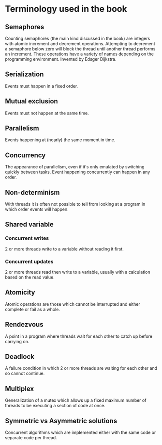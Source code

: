 # Terminology used in the book

## Semaphores
Counting semaphores (the main kind discussed in the book) are integers with atomic increment and decrement operations. Attempting to decrement a semaphore below zero will block the thread until another thread performs an increment. These operations have a variety of names depending on the programming environment. Invented by Edsger Dijkstra.

## Serialization
Events must happen in a fixed order.

## Mutual exclusion
Events must not happen at the same time.

## Parallelism
Events happening at (nearly) the same moment in time.

## Concurrency
The appearance of parallelism, even if it's only emulated by switching quickly between tasks. Event happening concurrently can happen in any order.

## Non-determinism
With threads it is often not possible to tell from looking at a program in which order events will happen.

## Shared variable

### Concurrent writes
2 or more threads write to a variable without reading it first.

### Concurrent updates
2 or more threads read then write to a variable, usually with a calculation based on the read value.

## Atomicity
Atomic operations are those which cannot be interrupted and either complete or fail as a whole.

## Rendezvous
A point in a program where threads wait for each other to catch up before carrying on.

## Deadlock
A failure condition in which 2 or more threads are waiting for each other and so cannot continue.

## Multiplex
Generalization of a mutex which allows up a fixed maximum number of threads to be executing a section of code at once.

## Symmetric vs Asymmetric solutions
Concurrent algorithms which are implemented either with the same code or separate code per thread.
